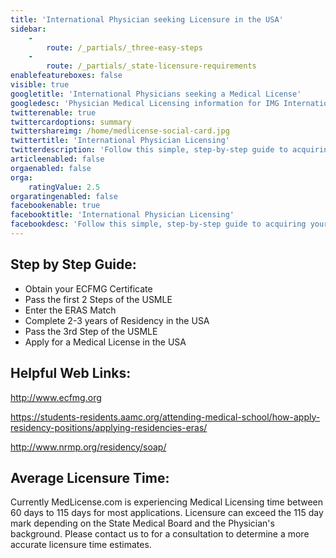 ```yaml
---
title: 'International Physician seeking Licensure in the USA'
sidebar:
    -
        route: /_partials/_three-easy-steps
    -
        route: /_partials/_state-licensure-requirements
enablefeatureboxes: false
visible: true
googletitle: 'International Physicians seeking a Medical License'
googledesc: 'Physician Medical Licensing information for IMG International Foreign Physicians seeking a medical license service to apply for a USA License'
twitterenable: true
twittercardoptions: summary
twittershareimg: /home/medlicense-social-card.jpg
twittertitle: 'International Physician Licensing'
twitterdescription: 'Follow this simple, step-by-step guide to acquiring your international physician license and learn more about how medlicense.com can help you with all of your medical licensing needs.'
articleenabled: false
orgaenabled: false
orga:
    ratingValue: 2.5
orgaratingenabled: false
facebookenable: true
facebooktitle: 'International Physician Licensing'
facebookdesc: 'Follow this simple, step-by-step guide to acquiring your international physician license and learn more about how medlicense.com can help you with all of your medical licensing needs.'
---
```


<h2 id="mcetoc_1cec9qtaa0">Step by Step Guide:</h2>
<ul>
<li>Obtain your ECFMG Certificate</li>
<li>Pass the first 2 Steps of the USMLE</li>
<li>Enter the ERAS Match</li>
<li>Complete 2-3 years of Residency in the USA</li>
<li>Pass the 3rd Step of the USMLE</li>
<li>Apply for a Medical License in the USA</li>
</ul>
<h2 id="mcetoc_1cec9qtaa1">Helpful Web Links:</h2>
<p><a href="https://www.ecfmg.org/">http://www.ecfmg.org</a></p>
<p><a href="https://students-residents.aamc.org/applying-residency/applying-residencies-eras/">https://students-residents.aamc.org/attending-medical-school/how-apply-residency-positions/applying-residencies-eras/</a></p>
<p><a href="http://www.nrmp.org/soap-applicants-video/">http://www.nrmp.org/residency/soap/</a></p>
<h2 id="mcetoc_1cec9qtaa2">Average Licensure Time:</h2>
<p>Currently MedLicense.com is experiencing Medical Licensing time between 60 days to 115 days for most applications. Licensure can exceed the 115 day mark depending on the State Medical Board and the Physician's background. Please contact us to for a consultation to determine a more accurate licensure time estimates.</p>